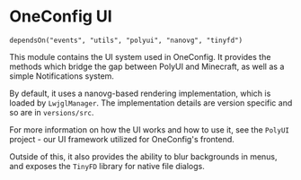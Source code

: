 # OneConfig UI

`dependsOn("events", "utils", "polyui", "nanovg", "tinyfd")`

This module contains the UI system used in OneConfig. It provides the methods which
bridge the gap between PolyUI and Minecraft, as well as a simple Notifications system.

By default, it uses a nanovg-based rendering implementation, which is loaded by `LwjglManager`.
The implementation details are version specific and so are in `versions/src`.

For more information on how the UI works and how to use it, see the `PolyUI` project - our UI framework
utilized for OneConfig's frontend.

Outside of this, it also provides the ability
to blur backgrounds in menus, and exposes the `TinyFD` library for native file dialogs.